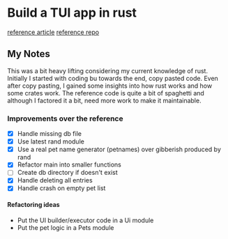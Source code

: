 # Build a TUI app in rust

[reference article](https://blog.logrocket.com/rust-and-tui-building-a-command-line-interface-in-rust/)
[reference repo](https://github.com/zupzup/rust-commandline-example/blob/main/src/main.rs)

## My Notes

This was a bit heavy lifting considering my current knowledge of rust. Initially I started with coding bu towards the end, copy pasted code.
Even after copy pasting, I gained some insights into how rust works and how some crates work.
The reference code is quite a bit of spaghetti and although I factored it a bit, need more work to make it maintainable.

### Improvements over the reference

- [x] Handle missing db file
- [x] Use latest rand module
- [x] Use a real pet name generator (petnames) over gibberish produced by rand
- [x] Refactor main into smaller functions
- [ ] Create db directory if doesn't exist
- [x] Handle deleting all entries
- [x] Handle crash on empty pet list

#### Refactoring ideas

- Put the UI builder/executor code in a Ui module
- Put the pet logic in a Pets module
